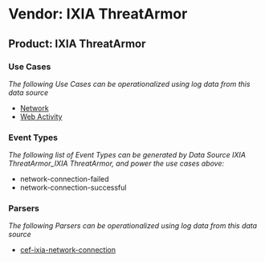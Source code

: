 Vendor: IXIA ThreatArmor
========================
Product: IXIA ThreatArmor
-------------------------

### Use Cases

_The following Use Cases can be operationalized using log data from this data source_

* [Network](../UseCases/usecase_network.md)
* [Web Activity](../UseCases/usecase_web_activity.md)


### Event Types

_The following list of Event Types can be generated by Data Source IXIA ThreatArmor_IXIA ThreatArmor, and power the use cases above:_

- network-connection-failed
- network-connection-successful


### Parsers

_The following Parsers can be operationalized using log data from this data source_

* [cef-ixia-network-connection](../Parsers/parserContent_cef-ixia-network-connection.md)
